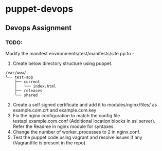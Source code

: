 # puppet-devops
## Devops Assignment

### TODO:

Modify the manifest environments/test/manifests/site.pp to - 

1. Create below directory structure using puppet.
```
/var/www/
└── test-app
    ├── current
    │   └── index.html
    ├── releases
    └── shared
```
2. Create a self signed certificate and add it to modules/nginx/files/ as example.com.crt and example.com.key
3. Fix the nginx configuration to match the config file testapi.example.com.conf (Additional location blocks in ssl server). Refer the Readme in nginx module for syntaxes.
4. Change the number of worker_processes to 2 in nginx.conf.
5. Test the puppet code using vagrant and resolve issues if any (Vagrantfile is present in the repo).

